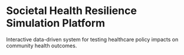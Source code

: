 # Societal Health Resilience Simulation Platform

Interactive data-driven system for testing healthcare policy impacts on community health outcomes.
